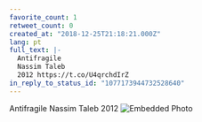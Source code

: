 ```yaml
---
favorite_count: 1
retweet_count: 0
created_at: "2018-12-25T21:18:21.000Z"
lang: pt
full_text: |-
  Antifragile
  Nassim Taleb 
  2012 https://t.co/U4qrchdIrZ
in_reply_to_status_id: "1077173944732528640"
---
```


Antifragile Nassim Taleb 2012
![Embedded Photo](https://twitter-media-coderbyheart.s3.eu-north-1.amazonaws.com/1077674934258855942-DvSrogjW0AA7CKu.jpg)
